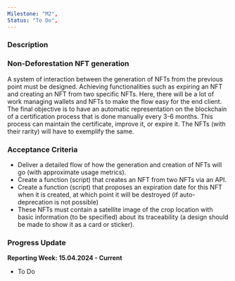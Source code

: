 ```yaml
---
Milestone: "M2",
Status: "To Do",
---
```

<!--lang:en--> 
### Description

### Non-Deforestation NFT generation

A system of interaction between the generation of NFTs from the previous point must be designed. Achieving functionalities such as expiring an NFT and creating an NFT from two specific NFTs. Here, there will be a lot of work managing wallets and NFTs to make the flow easy for the end client. The final objective is to have an automatic representation on the blockchain of a certification process that is done manually every 3-6 months. This process can maintain the certificate, improve it, or expire it. The NFTs (with their rarity) will have to exemplify the same.


### Acceptance Criteria

- Deliver a detailed flow of how the generation and creation of NFTs will go (with approximate usage metrics).
- Create a function (script) that creates an NFT from two NFTs via an API.
- Create a function (script) that proposes an expiration date for this NFT when it is created, at which point it will be destroyed (if auto-deprecation is not possible)
- These NFTs must contain a satellite image of the crop location with basic information (to be specified) about its traceability (a design should be made to show it as a card or sticker).

### Progress Update

**Reporting Week: 15.04.2024 - Current**
- To Do
